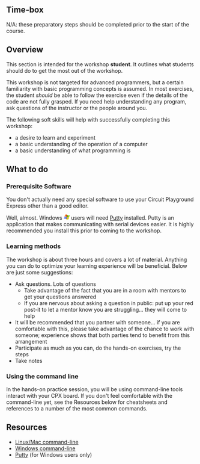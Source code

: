 <!-- begin auto-generated title section -->
<!-- end auto-generated section -->


## Time-box

N/A: these preparatory steps should be completed prior to the start of the course.


## Overview

This section is intended for the workshop **student**. It outlines what students should do to get the most out of the workshop.

This workshop is not targeted for advanced programmers, but a certain familiarity with basic programming concepts is assumed. In most exercises, the student *should* be able to follow the exercise even if the details of the code are not fully grasped. If you need help understanding any program, ask questions of the instructor or the people around you.

The following soft skills will help with successfully completing this workshop:

* a desire to learn and experiment
* a basic understanding of the operation of a computer
* a basic understanding of what programming is


## What to do


### Prerequisite Software

You don't actually need any special software to use your Circuit Playground Express other than a good editor.

Well, almost. Windows <img src="./images/icon-windows.jpg" height ="15" alt="windows logo"> users will need [Putty](https://www.chiark.greenend.org.uk/~sgtatham/putty/latest.html) installed. Putty is an application that makes communicating with serial devices easier. It is highly recommended you install this prior to coming to the workshop.


### Learning methods

The workshop is about three hours and covers a lot of material. Anything you can do to optimize your learning experience will be beneficial. Below are just some suggestions:

* Ask questions. Lots of questions
    * Take advantage of the fact that you are in a room with mentors to get your questions answered
    * If you are nervous about asking a question in public: put up your red post-it to let a mentor know you are struggling... they will come to help
* It will be recommended that you partner with someone... if you are comfortable with this, please take advantage of the chance to work with someone; experience shows that both parties tend to benefit from this arrangement
* Participate as much as you can, do the hands-on exercises, try the steps
* Take notes


### Using the command line

In the hands-on practice session, you will be using command-line tools interact with your CPX board. If you don't feel comfortable with the command-line yet, see the Resources below for cheatsheets and references to a number of the most common commands.


## Resources

* [Linux/Mac command-line](https://files.fosswire.com/2007/08/fwunixref.pdf)
* [Windows command-line](http://www.cs.columbia.edu/~sedwards/classes/2017/1102-spring/Command%20Prompt%20Cheatsheet.pdf)
* [Putty](https://www.chiark.greenend.org.uk/~sgtatham/putty/latest.html) (for Windows users only)


<!-- begin auto-generated nav-links section -->
<!-- end auto-generated section -->

